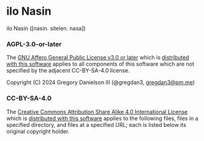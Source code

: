 # ilo Nasin

ilo Nasin ([nasin. sitelen. nasa])

### AGPL-3.0-or-later

The
[GNU Affero General Public License v3.0 or later](https://www.gnu.org/licenses/agpl-3.0.en.html)
which is [distributed with this software](./LICENSE-AGPL) applies to all
components of this software which are not specified by the adjacent CC-BY-SA-4.0
license.

Copyright (C) 2024 Gregory Danielson III (@gregdan3, gregdan3@pm.me)

### CC-BY-SA-4.0

The
[Creative Commons Attribution Share Alike 4.0 International License](https://creativecommons.org/licenses/by-sa/4.0/)
which is [distributed with this software](./LICENSE-CC-BY-SA) applies to the
following files, files in a specified directory, and files at a specified URL;
each is listed below its original copyright holder.
